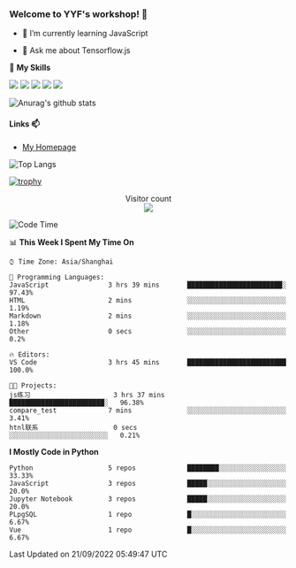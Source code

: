 ### Welcome to YYF's workshop! 👋

<!--
**YifeiYang210/YifeiYang210** is a ✨ _special_ ✨ repository because its `README.md` (this file) appears on your GitHub profile.

Here are some ideas to get you started:

- 🔭 I’m currently working on ...
- 🌱 I’m currently learning ...
- 👯 I’m looking to collaborate on ...
- 🤔 I’m looking for help with ...
- 💬 Ask me about ...
- 📫 How to reach me: ...
- 😄 Pronouns: ...
- ⚡ Fun fact: ...
-->

- 🌱 I’m currently learning JavaScript

- 💬 Ask me about Tensorflow.js

🌟 **My Skills**
<!-- [![](https://img.shields.io/badge/{徽标标题}-{徽标内容}-{徽标颜色}.svg)]({linkUrl}) -->

![](https://img.shields.io/badge/-Python-3f7fbd?logo=Python&logoColor=fff)
![](https://img.shields.io/badge/-DeepLearning-3f7fbd?logo=Pandas&logoColor=fff)
![](https://img.shields.io/badge/-Wechat-3f7fbd?logo=Wechat&logoColor=fff)
![](https://img.shields.io/badge/-C%2B%2B-3f7fbd?logo=C%2B%2B&logoColor=fff)
![](https://img.shields.io/badge/-JavaScript-3f7fbd?logo=JavaScript&logoColor=fff)

![Anurag's github stats](https://github-readme-stats.vercel.app/api?username=YifeiYang210&theme=maroongold)



#### Links 📫

* [My Homepage](https://YifeiYang210.github.io/blog/)

![Top Langs](https://github-readme-stats.vercel.app/api/top-langs/?username=YifeiYang210&hide=roff,c)

[![trophy](https://github-profile-trophy.vercel.app/?username=YifeiYang210&theme=dracula&row=2&column=3)](https://github.com/ryo-ma/github-profile-trophy)

<p align="center"> 
  Visitor count<br>
  <img src="https://profile-counter.glitch.me/YifeiYang210/count.svg" />
</p>

<!--START_SECTION:waka-->
![Code Time](http://img.shields.io/badge/Code%20Time-1%2C133%20hrs%2044%20mins-blue)

📊 **This Week I Spent My Time On** 

```text
⌚︎ Time Zone: Asia/Shanghai

💬 Programming Languages: 
JavaScript               3 hrs 39 mins       ████████████████████████░   97.43% 
HTML                     2 mins              ░░░░░░░░░░░░░░░░░░░░░░░░░   1.19% 
Markdown                 2 mins              ░░░░░░░░░░░░░░░░░░░░░░░░░   1.18% 
Other                    0 secs              ░░░░░░░░░░░░░░░░░░░░░░░░░   0.2%

🔥 Editors: 
VS Code                  3 hrs 45 mins       █████████████████████████   100.0%

🐱‍💻 Projects: 
js练习                     3 hrs 37 mins       ████████████████████████░   96.38% 
compare_test             7 mins              ░░░░░░░░░░░░░░░░░░░░░░░░░   3.41% 
htnl联系                   0 secs              ░░░░░░░░░░░░░░░░░░░░░░░░░   0.21%

```

**I Mostly Code in Python** 

```text
Python                   5 repos             ████████░░░░░░░░░░░░░░░░░   33.33% 
JavaScript               3 repos             █████░░░░░░░░░░░░░░░░░░░░   20.0% 
Jupyter Notebook         3 repos             █████░░░░░░░░░░░░░░░░░░░░   20.0% 
PLpgSQL                  1 repo              █░░░░░░░░░░░░░░░░░░░░░░░░   6.67% 
Vue                      1 repo              █░░░░░░░░░░░░░░░░░░░░░░░░   6.67%

```



 Last Updated on 21/09/2022 05:49:47 UTC
<!--END_SECTION:waka-->


